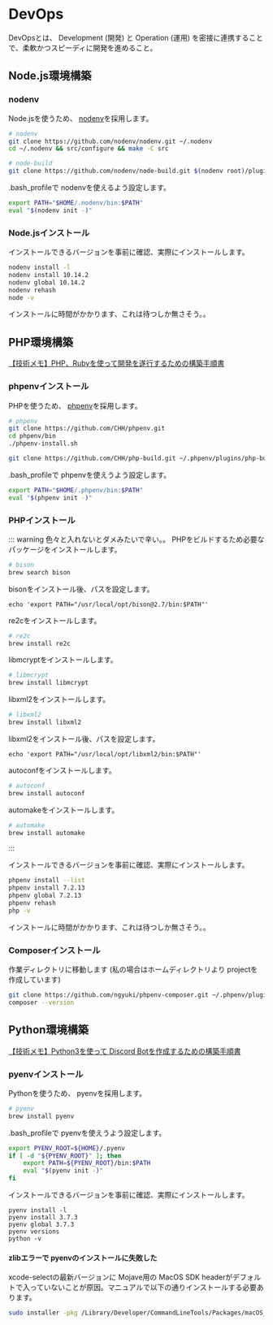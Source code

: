 # DevOps

DevOpsとは、 Development (開発) と Operation (運用) を密接に連携することで、柔軟かつスピーディに開発を進めること。

## Node.js環境構築

### nodenv

Node.jsを使うため、 [nodenv](https://github.com/nodenv/nodenv)を採用します。

```bash
# nodenv
git clone https://github.com/nodenv/nodenv.git ~/.nodenv
cd ~/.nodenv && src/configure && make -C src

# node-build
git clone https://github.com/nodenv/node-build.git $(nodenv root)/plugins/node-build
```

.bash_profileで nodenvを使えるよう設定します。

```bash
export PATH="$HOME/.nodenv/bin:$PATH"
eval "$(nodenv init -)"
```

### Node.jsインストール

インストールできるバージョンを事前に確認、実際にインストールします。

```bash
nodenv install -l
nodenv install 10.14.2
nodenv global 10.14.2
nodenv rehash
node -v
```

インストールに時間がかかります、これは待つしか無さそう。。

## PHP環境構築

[【技術メモ】PHP、Rubyを使って開発を遂行するための構築手順書](https://webneko.dev/posts/the-guide-in-development-of-script-languages)

### phpenvインストール

PHPを使うため、 [phpenv](https://github.com/phpenv/phpenv)を採用します。

```bash
# phpenv
git clone https://github.com/CHH/phpenv.git
cd phpenv/bin
./phpenv-install.sh

git clone https://github.com/CHH/php-build.git ~/.phpenv/plugins/php-build
```

.bash_profileで phpenvを使えうよう設定します。

```bash
export PATH="$HOME/.phpenv/bin:$PATH"
eval "$(phpenv init -)"
```

### PHPインストール

::: warning 色々と入れないとダメみたいで辛い。。
PHPをビルドするため必要なパッケージをインストールします。

```bash
# bison
brew search bison
```

bisonをインストール後、パスを設定します。

```bash_profile
echo 'export PATH="/usr/local/opt/bison@2.7/bin:$PATH"'
```

re2cをインストールします。

```bash
# re2c
brew install re2c
```

libmcryptをインストールします。

```bash
# libmcrypt
brew install libmcrypt
```

libxml2をインストールします。

```bash
# libxml2
brew install libxml2
```

libxml2をインストール後、パスを設定します。

```.bash_profile
echo 'export PATH="/usr/local/opt/libxml2/bin:$PATH"'
```

autoconfをインストールします。

```bash
# autoconf
brew install autoconf
```

automakeをインストールします。

```bash
# automake
brew install automake
```
:::


インストールできるバージョンを事前に確認、実際にインストールします。

```bash
phpenv install --list
phpenv install 7.2.13
phpenv global 7.2.13
phpenv rehash
php -v
```

インストールに時間がかかります、これは待つしか無さそう。。

### Composerインストール

作業ディレクトリに移動します (私の場合はホームディレクトリより projectを作成しています)

```bash
git clone https://github.com/ngyuki/phpenv-composer.git ~/.phpenv/plugins/phpenv-composer
composer --version
```

## Python環境構築

[【技術メモ】Python3を使って Discord Botを作成するための構築手順書](https://webneko.dev/posts/the-guide-in-development-of-discord-bot-by-python3)

### pyenvインストール

Pythonを使うため、 pyenvを採用します。

```bash
# pyenv
brew install pyenv
```

.bash_profileで pyenvを使えうよう設定します。

```bash
export PYENV_ROOT=${HOME}/.pyenv
if [ -d "${PYENV_ROOT}" ]; then
    export PATH=${PYENV_ROOT}/bin:$PATH
    eval "$(pyenv init -)"
fi
```

インストールできるバージョンを事前に確認、実際にインストールします。

```
pyenv install -l
pyenv install 3.7.3
pyenv global 3.7.3
pyenv versions
python -v
```

#### zlibエラーで pyenvのインストールに失敗した

xcode-selectの最新バージョンに Mojave用の MacOS SDK headerがデフォルトで入っていないことが原因。マニュアルで以下の通りインストールする必要あります。

```bash
sudo installer -pkg /Library/Developer/CommandLineTools/Packages/macOS_SDK_headers_for_macOS_10.14.pkg -target /
```
